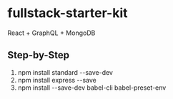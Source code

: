 # fullstack-starter-kit
React + GraphQL + MongoDB

## Step-by-Step

1. npm install standard --save-dev
1. npm install express --save
1. npm install --save-dev babel-cli babel-preset-env